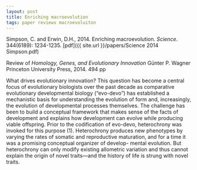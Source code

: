 ```yaml
---
layout: post
title: Enriching macroevolution
tags: paper reviews macroevoluiton
---
```


Simpson, C. and Erwin, D.H., 2014. Enriching macroevolution. _Science_. 344(6189): 1234-1235. [pdf]({{ site.url }}/papers/Science 2014 Simpson.pdf)


Review of _Homology, Genes, and Evolutionary Innovation_
Günter P. Wagner Princeton University Press, 2014. 494 pp


What drives evolutionary innovation? This question has become a central focus of evolutionary biologists over the past decade as comparative evolutionary developmental biology (“evo-devo”) has established a mechanistic basis for understanding the evolution of form and, increasingly, the evolution of developmental processes themselves. The challenge has been to build a conceptual framework that makes sense of the facts of development and explains how development can evolve while producing viable offspring. Prior to the codification of evo-devo, heterochrony was invoked for this purpose (1). Heterochrony produces new phenotypes by varying the rates of somatic and reproductive maturation, and for a time it was a promising conceptual organizer of develop- mental evolution. But heterochrony can only modify existing allometric variation and thus cannot explain the origin of novel traits—and the history of life is strung with novel traits.




